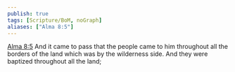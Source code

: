 ```yaml
---
publish: true
tags: [Scripture/BoM, noGraph]
aliases: ["Alma 8:5"]
---
```

[Alma 8:5](https://churchofjesuschrist.org/study/scriptures/bofm/alma/8?lang=eng&id=p5#p5) And it came to pass that the people came to him throughout all the borders of the land which was by the wilderness side. And they were baptized throughout all the land;
